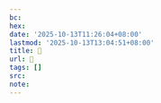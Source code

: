 ```yaml
---
bc:
hex:
date: '2025-10-13T11:26:04+08:00'
lastmod: '2025-10-13T13:04:51+08:00'
title: 󰍂
url: 󰍂
tags: []
src:
note:
---
```

